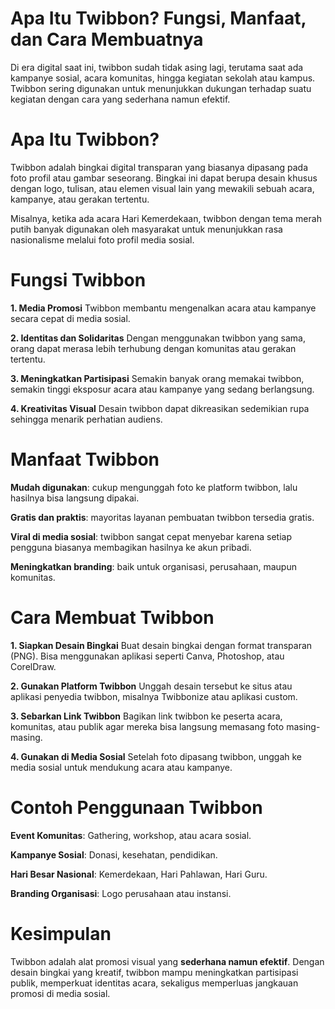 # Apa Itu Twibbon? Fungsi, Manfaat, dan Cara Membuatnya 

Di era digital saat ini, twibbon sudah tidak asing lagi, terutama saat ada kampanye sosial, acara komunitas, hingga kegiatan sekolah atau kampus. Twibbon sering digunakan untuk menunjukkan dukungan terhadap suatu kegiatan dengan cara yang sederhana namun efektif.

# Apa Itu Twibbon? 

Twibbon adalah bingkai digital transparan yang biasanya dipasang pada foto profil atau gambar seseorang. Bingkai ini dapat berupa desain khusus dengan logo, tulisan, atau elemen visual lain yang mewakili sebuah acara, kampanye, atau gerakan tertentu.

Misalnya, ketika ada acara Hari Kemerdekaan, twibbon dengan tema merah putih banyak digunakan oleh masyarakat untuk menunjukkan rasa nasionalisme melalui foto profil media sosial.

# Fungsi Twibbon 

**1. Media Promosi**
Twibbon membantu mengenalkan acara atau kampanye secara cepat di media sosial.

**2. Identitas dan Solidaritas**
Dengan menggunakan twibbon yang sama, orang dapat merasa lebih terhubung dengan komunitas atau gerakan tertentu.

**3. Meningkatkan Partisipasi**
Semakin banyak orang memakai twibbon, semakin tinggi eksposur acara atau kampanye yang sedang berlangsung.

**4. Kreativitas Visual**
Desain twibbon dapat dikreasikan sedemikian rupa sehingga menarik perhatian audiens.

# Manfaat Twibbon 

**Mudah digunakan**: cukup mengunggah foto ke platform twibbon, lalu hasilnya bisa langsung dipakai.

**Gratis dan praktis**: mayoritas layanan pembuatan twibbon tersedia gratis.

**Viral di media sosial**: twibbon sangat cepat menyebar karena setiap pengguna biasanya membagikan hasilnya ke akun pribadi.

**Meningkatkan branding**: baik untuk organisasi, perusahaan, maupun komunitas.

# Cara Membuat Twibbon 

**1. Siapkan Desain Bingkai**
Buat desain bingkai dengan format transparan (PNG). Bisa menggunakan aplikasi seperti Canva, Photoshop, atau CorelDraw.

**2. Gunakan Platform Twibbon**
Unggah desain tersebut ke situs atau aplikasi penyedia twibbon, misalnya Twibbonize atau aplikasi custom.

**3. Sebarkan Link Twibbon**
Bagikan link twibbon ke peserta acara, komunitas, atau publik agar mereka bisa langsung memasang foto masing-masing.

**4. Gunakan di Media Sosial**
Setelah foto dipasang twibbon, unggah ke media sosial untuk mendukung acara atau kampanye.

# Contoh Penggunaan Twibbon 

**Event Komunitas**: Gathering, workshop, atau acara sosial.

**Kampanye Sosial**: Donasi, kesehatan, pendidikan.

**Hari Besar Nasional**: Kemerdekaan, Hari Pahlawan, Hari Guru.

**Branding Organisasi**: Logo perusahaan atau instansi.

# Kesimpulan 

Twibbon adalah alat promosi visual yang **sederhana namun efektif**. Dengan desain bingkai yang kreatif, twibbon mampu meningkatkan partisipasi publik, memperkuat identitas acara, sekaligus memperluas jangkauan promosi di media sosial.

